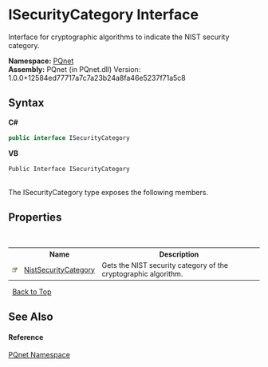 # ISecurityCategory Interface
 

Interface for cryptographic algorithms to indicate the NIST security category.

**Namespace:**&nbsp;<a href="fc4f881f-e121-9cf0-ed49-65bf6b5a005d.md">PQnet</a><br />**Assembly:**&nbsp;PQnet (in PQnet.dll) Version: 1.0.0+12584ed77717a7c7a23b24a8fa46e5237f71a5c8

## Syntax

**C#**<br />
``` C#
public interface ISecurityCategory
```

**VB**<br />
``` VB
Public Interface ISecurityCategory
```

<br />
The ISecurityCategory type exposes the following members.


## Properties
&nbsp;<table><tr><th></th><th>Name</th><th>Description</th></tr><tr><td>![Public property](media/pubproperty.gif "Public property")</td><td><a href="c42420a7-876a-6c07-2536-ae655cacf988.md">NistSecurityCategory</a></td><td>
Gets the NIST security category of the cryptographic algorithm.</td></tr></table>&nbsp;
<a href="#isecuritycategory-interface">Back to Top</a>

## See Also


#### Reference
<a href="fc4f881f-e121-9cf0-ed49-65bf6b5a005d.md">PQnet Namespace</a><br />
